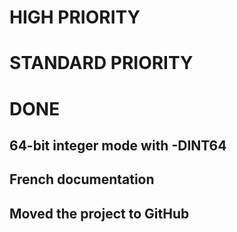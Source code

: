 # HIGH PRIORITY

# STANDARD PRIORITY


# DONE
## 64-bit integer mode with -DINT64
## French documentation
## Moved the project to GitHub

